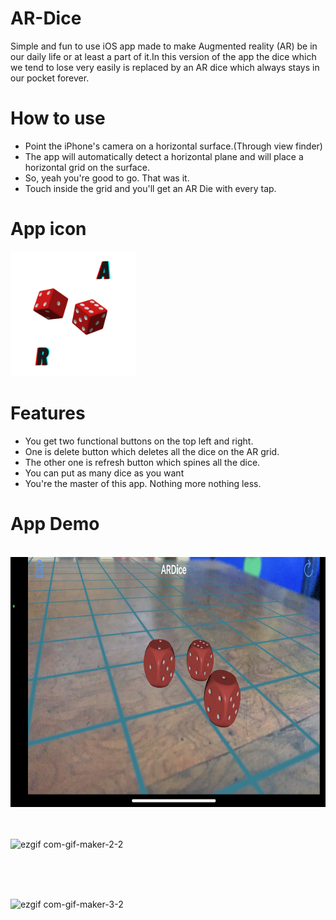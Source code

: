 # AR-Dice
Simple and fun to use iOS app made to make Augmented reality (AR) be in our daily life or at least a part of it.In this version of the app the dice which we tend to lose very easily is replaced by an AR dice which always stays in our pocket forever.

# How to use 
- Point the iPhone's camera on a horizontal surface.(Through view finder)
- The app will automatically detect a horizontal plane and will place a horizontal grid on the surface.
- So, yeah you're good to go. That was it.
- Touch inside the grid and you'll get an AR Die with every tap.



# App icon


<img src ="/arDiceImages/A.png" height="200">

# Features

- You get two functional buttons on the top left and right.
- One is delete button which deletes all the dice on the AR grid.
- The other one is refresh button which spines all the dice.
- You can put as many dice as you want 
- You're the master of this app. Nothing more nothing less.


# App Demo

<br/>

<img src ="arDiceImages/IMG_1497.jpg" width="800" height="400" >


<br/>
<br/>
<br/>



![ezgif com-gif-maker-2-2](https://user-images.githubusercontent.com/84343829/155372290-9571e7ad-0c0c-4cd4-b3e6-d72f4cb82abe.gif)



<br/>

<br/>

<br/>

![ezgif com-gif-maker-3-2](https://user-images.githubusercontent.com/84343829/155373813-16dfe4b0-278b-42c4-be48-3fe97997ed0d.gif)

